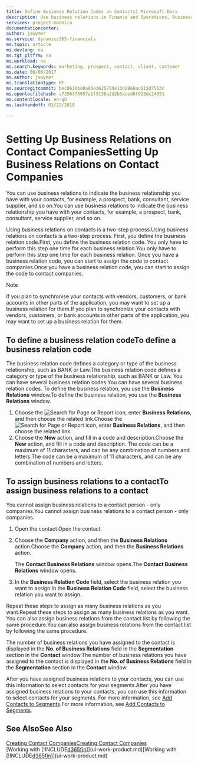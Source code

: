```yaml
---
title: Define Business Relation Codes on Contacts| Microsoft Docs
description: Use business relations in Finance and Operations, Business edition to help with marketing and to indicate the business relationship you have with your  prospects, clients, and customers, for example, a bank or service supplier.
services: project-madeira
documentationcenter: 
author: jswymer
ms.service: dynamics365-financials
ms.topic: article
ms.devlang: na
ms.tgt_pltfrm: na
ms.workload: na
ms.search.keywords: marketing, prospect, contact, client, customer
ms.date: 06/06/2017
ms.author: jswymer
ms.translationtype: HT
ms.sourcegitcommit: bec0619be0a65e3625759e13d2866ac615d7513c
ms.openlocfilehash: a72563f5057a1f9136a2d2b3aced6f028dc24051
ms.contentlocale: en-gb
ms.lasthandoff: 03/22/2018

---
```

# <a name="setting-up-business-relations-on-contact-companies"></a><span data-ttu-id="2def5-103">Setting Up Business Relations on Contact Companies</span><span class="sxs-lookup"><span data-stu-id="2def5-103">Setting Up Business Relations on Contact Companies</span></span>
<span data-ttu-id="2def5-104">You can use business relations to indicate the business relationship you have with your contacts, for example, a prospect, bank, consultant, service supplier, and so on.</span><span class="sxs-lookup"><span data-stu-id="2def5-104">You can use business relations to indicate the business relationship you have with your contacts, for example, a prospect, bank, consultant, service supplier, and so on.</span></span>

<span data-ttu-id="2def5-105">Using business relations on contacts is a two-step process.</span><span class="sxs-lookup"><span data-stu-id="2def5-105">Using business relations on contacts is a two-step process.</span></span> <span data-ttu-id="2def5-106">First, you define the business relation code.</span><span class="sxs-lookup"><span data-stu-id="2def5-106">First, you define the business relation code.</span></span> <span data-ttu-id="2def5-107">You only have to perform this step one time for each business relation.</span><span class="sxs-lookup"><span data-stu-id="2def5-107">You only have to perform this step one time for each business relation.</span></span> <span data-ttu-id="2def5-108">Once you have a business relation code, you can start to assign the code to contact companies.</span><span class="sxs-lookup"><span data-stu-id="2def5-108">Once you have a business relation code, you can start to assign the code to contact companies.</span></span>

> [!NOTE]  
>   <span data-ttu-id="2def5-109">If you plan to synchronise your contacts with vendors, customers, or bank accounts in other parts of the application, you may want to set up a business relation for them.</span><span class="sxs-lookup"><span data-stu-id="2def5-109">If you plan to synchronize your contacts with vendors, customers, or bank accounts in other parts of the application, you may want to set up a business relation for them.</span></span>

## <a name="to-define-a-business-relation-code"></a><span data-ttu-id="2def5-110">To define a business relation code</span><span class="sxs-lookup"><span data-stu-id="2def5-110">To define a business relation code</span></span>
<span data-ttu-id="2def5-111">The business relation code defines a category or type of the business relationship, such as BANK or Law.</span><span class="sxs-lookup"><span data-stu-id="2def5-111">The business relation code defines a category or type of the business relationship, such as BANK or Law.</span></span> <span data-ttu-id="2def5-112">You can have several business relation codes.</span><span class="sxs-lookup"><span data-stu-id="2def5-112">You can have several business relation codes.</span></span> <span data-ttu-id="2def5-113">To define the business relation, you use the **Business Relations** window.</span><span class="sxs-lookup"><span data-stu-id="2def5-113">To define the business relation, you use the **Business Relations** window.</span></span>

1. <span data-ttu-id="2def5-114">Choose the ![Search for Page or Report](media/ui-search/search_small.png "Search for Page or Report icon") icon, enter **Business Relations**, and then choose the related link.</span><span class="sxs-lookup"><span data-stu-id="2def5-114">Choose the ![Search for Page or Report](media/ui-search/search_small.png "Search for Page or Report icon") icon, enter **Business Relations**, and then choose the related link.</span></span>
2. <span data-ttu-id="2def5-115">Choose the **New** action, and fill in a code and description.</span><span class="sxs-lookup"><span data-stu-id="2def5-115">Choose the **New** action, and fill in a code and description.</span></span> <span data-ttu-id="2def5-116">The code can be a maximum of 11 characters, and can be any combination of numbers and letters.</span><span class="sxs-lookup"><span data-stu-id="2def5-116">The code can be a maximum of 11 characters, and can be any combination of numbers and letters.</span></span>

## <a name="AssignBusRelContact"></a> <span data-ttu-id="2def5-117">To assign business relations to a contact</span><span class="sxs-lookup"><span data-stu-id="2def5-117">To assign business relations to a contact</span></span>
<span data-ttu-id="2def5-118">You cannot assign business relations to a contact person - only companies.</span><span class="sxs-lookup"><span data-stu-id="2def5-118">You cannot assign business relations to a contact person - only companies.</span></span>

1. <span data-ttu-id="2def5-119">Open the contact.</span><span class="sxs-lookup"><span data-stu-id="2def5-119">Open the contact.</span></span>
2. <span data-ttu-id="2def5-120">Choose the **Company** action, and then the **Business Relations** action.</span><span class="sxs-lookup"><span data-stu-id="2def5-120">Choose the **Company** action, and then the **Business Relations** action.</span></span>

    <span data-ttu-id="2def5-121">The **Contact Business Relations** window opens.</span><span class="sxs-lookup"><span data-stu-id="2def5-121">The **Contact Business Relations** window opens.</span></span>
3. <span data-ttu-id="2def5-122">In the **Business Relation Code** field, select the business relation you want to assign.</span><span class="sxs-lookup"><span data-stu-id="2def5-122">In the **Business Relation Code** field, select the business relation you want to assign.</span></span>

<span data-ttu-id="2def5-123">Repeat these steps to assign as many business relations as you want.</span><span class="sxs-lookup"><span data-stu-id="2def5-123">Repeat these steps to assign as many business relations as you want.</span></span> <span data-ttu-id="2def5-124">You can also assign business relations from the contact list by following the same procedure.</span><span class="sxs-lookup"><span data-stu-id="2def5-124">You can also assign business relations from the contact list by following the same procedure.</span></span>

<span data-ttu-id="2def5-125">The number of business relations you have assigned to the contact is displayed in the **No. of Business Relations** field in the **Segmentation** section in the **Contact** window.</span><span class="sxs-lookup"><span data-stu-id="2def5-125">The number of business relations you have assigned to the contact is displayed in the **No. of Business Relations** field in the **Segmentation** section in the **Contact** window.</span></span>

<span data-ttu-id="2def5-126">After you have assigned business relations to your contacts, you can use this information to select contacts for your segments.</span><span class="sxs-lookup"><span data-stu-id="2def5-126">After you have assigned business relations to your contacts, you can use this information to select contacts for your segments.</span></span> <span data-ttu-id="2def5-127">For more information, see [Add Contacts to Segments](marketing-add-contact-segment.md).</span><span class="sxs-lookup"><span data-stu-id="2def5-127">For more information, see [Add Contacts to Segments](marketing-add-contact-segment.md).</span></span>

## <a name="see-also"></a><span data-ttu-id="2def5-128">See Also</span><span class="sxs-lookup"><span data-stu-id="2def5-128">See Also</span></span>
[<span data-ttu-id="2def5-129">Creating Contact Companies</span><span class="sxs-lookup"><span data-stu-id="2def5-129">Creating Contact Companies</span></span>](marketing-create-contact-companies.md)  
<span data-ttu-id="2def5-130">[Working with [!INCLUDE[d365fin](includes/d365fin_md.md)]](ui-work-product.md)</span><span class="sxs-lookup"><span data-stu-id="2def5-130">[Working with [!INCLUDE[d365fin](includes/d365fin_md.md)]](ui-work-product.md)</span></span>

